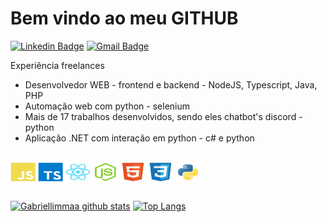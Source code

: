 # Bem vindo ao meu GITHUB

[![Linkedin Badge](https://img.shields.io/badge/LinkedIn-0077B5?style=for-the-badge&logo=linkedin&logoColor=white&link=https://www.linkedin.com/in/gabriel-lima-5263681aa/)](https://www.linkedin.com/in/gabriel-lima-5263681aa/)
[![Gmail Badge](https://img.shields.io/badge/Gmail-D14836?style=for-the-badge&logo=gmail&logoColor=white&link=mailto:gabriellimamoraes@gmail.com)](mailto:gabriellimamoraes@gmail.com/)

 Experiência freelances
- Desenvolvedor WEB - frontend e backend - NodeJS, Typescript, Java, PHP
- Automação web com python - selenium
- Mais de 17 trabalhos desenvolvidos, sendo eles chatbot's discord - python
- Aplicação .NET com interação em python - c# e python

<div style="display: inline_block"><br>
  <img align="center" alt="Gabriel-Js" height="30" width="40" src="https://raw.githubusercontent.com/devicons/devicon/master/icons/javascript/javascript-plain.svg">
  <img align="center" alt="Gabriel-Ts" height="30" width="40" src="https://raw.githubusercontent.com/devicons/devicon/master/icons/typescript/typescript-plain.svg">
  <img align="center" alt="Gabriel-React" height="30" width="40" src="https://raw.githubusercontent.com/devicons/devicon/master/icons/react/react-original.svg">
  <img align="center" alt="Gabriel-NodeJs" height="30" width="40" src="https://raw.githubusercontent.com/devicons/devicon/master/icons/nodejs/nodejs-original.svg">
  <img align="center" alt="Gabriel-HTML" height="30" width="40" src="https://raw.githubusercontent.com/devicons/devicon/master/icons/html5/html5-original.svg">
  <img align="center" alt="Gabriel-CSS" height="30" width="40" src="https://raw.githubusercontent.com/devicons/devicon/master/icons/css3/css3-original.svg">
  <img align="center" alt="Gabriel-Python" height="30" width="40" src="https://raw.githubusercontent.com/devicons/devicon/master/icons/python/python-original.svg">
 </div><br>


[![Gabriellimmaa github stats](https://github-readme-stats.vercel.app/api?username=Gabriellimmaa&count_private=true&show_icons=true&theme=tokyonight)](https://github.com/Gabriellimmaa)
[![Top Langs](https://github-readme-stats.vercel.app/api/top-langs/?username=Gabriellimmaa&layout=compact&theme=tokyonight)](https://github.com/Gabriellimmaa)

